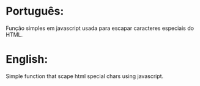 # Português:
Função simples em javascript usada para escapar caracteres especiais do HTML.

# English:
Simple function that scape html special chars using javascript.
